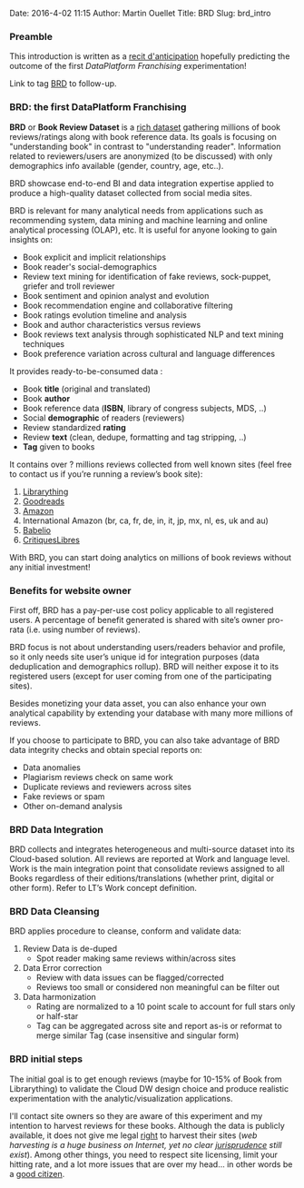 Date: 2016-4-02 11:15
Author: Martin Ouellet
Title: BRD
Slug: brd_intro


### Preamble

This introduction is written as a [recit d'anticipation](https://fr.wikipedia.org/wiki/Anticipation_(fiction)) hopefully predicting the outcome of the first *DataPlatform Franchising* experimentation!

Link to tag [BRD]({tag}BRD) to follow-up.

### BRD: the first DataPlatform Franchising

**BRD** or **Book Review Dataset** is a [rich dataset](http://www.techradar.com/news/world-of-tech/why-big-data-is-crude-oil-while-rich-data-is-refined-and-the-ultimate-in-bi-1289628) gathering millions of book reviews/ratings along with book reference data. Its goals is focusing on "understanding book" in contrast to "understanding reader".  Information related to reviewers/users are anonymized (to be discussed) with only demographics info available (gender, country, age, etc..).

BRD showcase end-to-end BI and data integration expertise applied to produce a high-quality dataset collected from social media sites.

BRD is relevant for many analytical needs from applications such as recommending system, data mining and machine learning and online analytical processing (OLAP), etc.  It is useful for anyone looking to gain insights on:

* Book explicit and implicit relationships
* Book reader's social-demographics
* Review text mining for identification of fake reviews, sock-puppet, griefer and troll reviewer
* Book sentiment and opinion analyst and evolution
* Book recommendation engine and collaborative filtering
* Book ratings evolution timeline and analysis
* Book and author characteristics versus reviews
* Book reviews text analysis through sophisticated NLP and text mining techniques
* Book preference variation across cultural and language differences

It provides ready-­to-­be­-consumed data :

* Book **t​itle**​ (original and translated)
* Book **a​uthor**
* Book r​eference ​data (**ISBN**, library of congress subjects, MDS, ..)
* Social **d​emographic​** of readers (reviewers)
* Review standardized **r​ating**
* Review **t​ext** (clean, dedupe, formatting and tag stripping, ..)
* **Tag** ​given to books

It contains over ? millions reviews collected from well known sites (feel free to contact us if you’re running a review’s book site):

1. [Librarything](librarything.com)
2. [Goodreads](goodreads.com)
3. [Amazon](amazon.com)
4. International Amazon (br, ca, fr, de, in, it, jp, mx, nl, es, uk and au)
5. [Babelio](babelio.fr)
6. [CritiquesLibres](critiqueslibres.fr)

With BRD, you can start doing analytics on millions of book reviews without any initial investment!

### Benefits for website owner

First off, BRD has a pay­-per-­use cost policy applicable to all registered users. A percentage of benefit generated is shared with site’s owner pro­-rata (i.e. using number of reviews).

BRD focus is not about understanding users/readers behavior and profile, so it only needs site user’s unique id for integration purposes (data deduplication and demographics roll­up). BRD will neither expose it to its registered users (except for user coming from one of the participating sites).

Besides monetizing your data asset, you can also enhance your own analytical capability by extending your database with many more millions of reviews.

If you choose to participate to BRD, you can also take advantage of BRD data integrity checks and obtain special reports on:

* Data anomalies
* Plagiarism reviews check on same work
* Duplicate reviews and reviewers across sites
* Fake reviews or spam
* Other on-demand analysis

### BRD Data Integration

BRD collects and integrates heterogeneous and multi-­source dataset into its Cloud­-based solution. All reviews are reported at Work and language level. Work is the main integration point that consolidate reviews assigned to all Books regardless of their editions/translations (whether print, digital or other form). Refer to LT’s Work concept definition.

### BRD Data Cleansing

BRD applies procedure to cleanse, conform and validate data:

1. Review Data is de-duped
    * Spot reader making same reviews within/across sites
2. Data Error correction
    * Review with data issues can be flagged/corrected
    * Reviews too small or considered non meaningful can be filter out
3. Data harmonization
    * Rating are normalized to a 10 point scale to account for full stars only or half­-star
    * Tag can be aggregated across site and report as-­is or reformat to merge similar Tag (case insensitive and singular form)

### BRD initial steps

The initial goal is to get enough reviews (maybe for 10-15% of Book from Librarything) to validate the Cloud DW design choice and produce realistic experimentation with the analytic/visualization applications.

I'll contact site owners so they are aware of this experiment and my intention to harvest reviews for these books.  Although the data is publicly available, it does not give me legal [right](https://www.quora.com/Is-website-scraping-legal-and-ethical) to harvest their sites (*web harvesting is a huge business on Internet, yet no clear [jurisprudence](https://www.quora.com/What-is-the-legality-of-web-scraping) still exist*).   Among other things, you need to respect site licensing, limit your hitting rate, and a lot more issues that are over my head... in other words be a [good citizen](http://programmers.stackexchange.com/questions/91760/how-to-be-a-good-citizen-when-crawling-web-sites).
